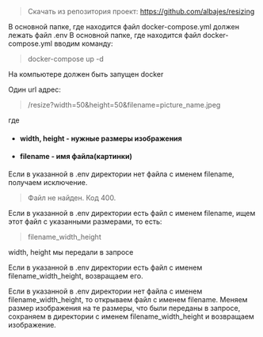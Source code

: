 > Скачать из репозитория проект: https://github.com/albajes/resizing

В основной папке, где находится файл docker-compose.yml должен лежать файл .env
В основной папке, где находится файл docker-compose.yml вводим команду:
> docker-compose up -d

На компьютере должен быть запущен docker

Один url адрес:
> /resize?width=50&height=50&filename=picture_name.jpeg

где
- #### width, height - нужные размеры изображения
- #### filename - имя файла(картинки)


Если в указанной в .env директории нет файла с именем filename, получаем исключение.
> Файл не найден. Код 400.

Если в указанной в .env директории есть файл с именем filename, ищем этот файл с указанными размерами, то есть:
> filename_width_height

width, height мы передали в запросе

Если в указанной в .env директории есть файл с именем filename_width_height, возвращаем его.

Если в указанной в .env директории нет файла с именем filename_width_height, то открываем файл с именем filename.
Меняем размер изображения на те размеры, что были переданы в запросе, сохраняем в директории с именем filename_width_height и возвращаем изображение.